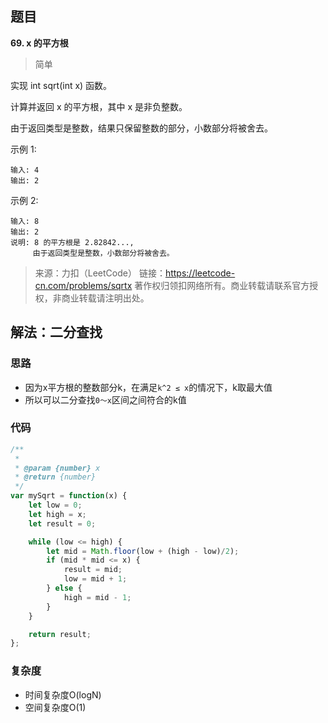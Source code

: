 ## 题目
**69. x 的平方根**
>简单

实现 int sqrt(int x) 函数。

计算并返回 x 的平方根，其中 x 是非负整数。

由于返回类型是整数，结果只保留整数的部分，小数部分将被舍去。

示例 1:
```
输入: 4
输出: 2
```
示例 2:
```
输入: 8
输出: 2
说明: 8 的平方根是 2.82842..., 
     由于返回类型是整数，小数部分将被舍去。
```
>来源：力扣（LeetCode）
链接：https://leetcode-cn.com/problems/sqrtx
著作权归领扣网络所有。商业转载请联系官方授权，非商业转载请注明出处。

## 解法：二分查找
### 思路
* 因为x平方根的整数部分k，在满足`k^2 ≤ x`的情况下，k取最大值
* 所以可以二分查找`0～x`区间之间符合的k值

### 代码
```js
/**
 * 
 * @param {number} x
 * @return {number}
 */
var mySqrt = function(x) {
    let low = 0;
    let high = x;
    let result = 0;

    while (low <= high) {
        let mid = Math.floor(low + (high - low)/2);
        if (mid * mid <= x) {
            result = mid;
            low = mid + 1;
        } else {
            high = mid - 1;
        }
    }

    return result; 
};
```

### 复杂度
* 时间复杂度O(logN)
* 空间复杂度O(1)